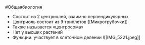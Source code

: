 #Общаябиология 
- Состоит из 2 центриолей, взаимно перпендикулярных
- Центриоль состоит из 9 триплетов [[Микротрубочки]]
- Также называется «центросома»
- Нет у высших растений
- Функции: участвует в клеточном делении
![[IMG_5221.jpeg]]